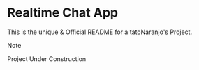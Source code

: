 # Realtime Chat App
This is the unique & Official README for a tatoNaranjo's Project.

> [!NOTE]
> Project Under Construction